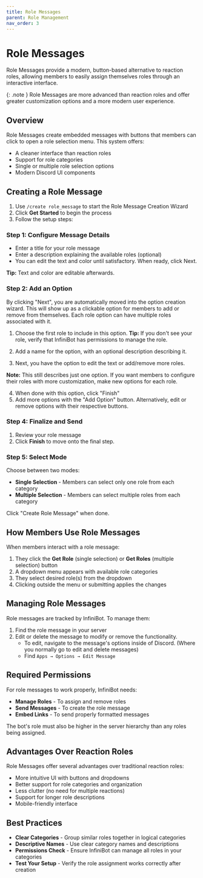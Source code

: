 ```yaml
---
title: Role Messages
parent: Role Management
nav_order: 3
---
```


# Role Messages

Role Messages provide a modern, button-based alternative to reaction roles, allowing members to easily assign themselves roles through an interactive interface.

{: .note }
Role Messages are more advanced than reaction roles and offer greater customization options and a more modern user experience.

## Overview

Role Messages create embedded messages with buttons that members can click to open a role selection menu. This system offers:

- A cleaner interface than reaction roles
- Support for role categories
- Single or multiple role selection options
- Modern Discord UI components

## Creating a Role Message

1. Use `/create role_message` to start the Role Message Creation Wizard
2. Click **Get Started** to begin the process
3. Follow the setup steps:

### Step 1: Configure Message Details
- Enter a title for your role message
- Enter a description explaining the available roles (optional)
- You can edit the text and color until satisfactory. When ready, click Next.

**Tip:** Text and color are editable afterwards.

### Step 2: Add an Option
By clicking "Next", you are automatically moved into the option creation wizard. This will show up as a clickable option for members to add or remove from themselves. Each role option can have multiple roles associated with it.

1. Choose the first role to include in this option.
**Tip:** If you don't see your role, verify that InfiniBot has permissions to manage the role.

2. Add a name for the option, with an optional description describing it.
3. Next, you have the option to edit the text or add/remove more roles.

**Note:** This still describes just one option. If you want members to configure their roles with more customization, make new options for each role.

4. When done with this option, click "Finish"
5. Add more options with the "Add Option" button. Alternatively, edit or remove options with their respective buttons.

### Step 4: Finalize and Send
1. Review your role message
2. Click **Finish** to move onto the final step.

### Step 5: Select Mode
Choose between two modes:
- **Single Selection** - Members can select only one role from each category
- **Multiple Selection** - Members can select multiple roles from each category

Click "Create Role Message" when done.

## How Members Use Role Messages

When members interact with a role message:

1. They click the **Get Role** (single selection) or **Get Roles** (multiple selection) button
2. A dropdown menu appears with available role categories
3. They select desired role(s) from the dropdown
4. Clicking outside the menu or submitting applies the changes

## Managing Role Messages

Role messages are tracked by InfiniBot. To manage them:

1. Find the role message in your server
2. Edit or delete the message to modify or remove the functionality.
    + To edit, navigate to the message's options inside of Discord. (Where you normally go to edit and delete messages)
    + Find `Apps → Options → Edit Message`

## Required Permissions

For role messages to work properly, InfiniBot needs:
- **Manage Roles** - To assign and remove roles
- **Send Messages** - To create the role message
- **Embed Links** - To send properly formatted messages

The bot's role must also be higher in the server hierarchy than any roles being assigned.

## Advantages Over Reaction Roles

Role Messages offer several advantages over traditional reaction roles:
- More intuitive UI with buttons and dropdowns
- Better support for role categories and organization
- Less clutter (no need for multiple reactions)
- Support for longer role descriptions
- Mobile-friendly interface

## Best Practices

- **Clear Categories** - Group similar roles together in logical categories
- **Descriptive Names** - Use clear category names and descriptions
- **Permissions Check** - Ensure InfiniBot can manage all roles in your categories
- **Test Your Setup** - Verify the role assignment works correctly after creation
